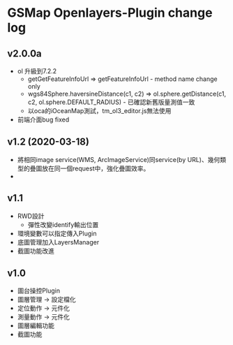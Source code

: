 ﻿# GSMap Openlayers-Plugin change log

## v2.0.0a
* ol 升級到7.2.2
    * getGetFeatureInfoUrl => getFeatureInfoUrl - method name change only
	* wgs84Sphere.haversineDistance(c1, c2) => ol.sphere.getDistance(c1, c2, ol.sphere.DEFAULT_RADIUS) - 已確認新舊版量測值一致
	* 以oca的iOceanMap測試，tm_ol3_editor.js無法使用
* 前端介面bug fixed

## v1.2 (2020-03-18)
* 將相同image service(WMS, ArcImageService)同service(by URL)、幾何類型的疊圖放在同一個request中，強化疊圖效率。
* 

## v1.1
* RWD設計
  * 彈性改變identify輸出位置
* 環境變數可以指定傳入Plugin
* 底圖管理加入LayersManager
* 截圖功能改進

## v1.0
* 圖台操控Plugin
* 圖層管理 -> 設定檔化
* 定位動作 -> 元件化
* 測量動作 -> 元件化
* 圖層編輯功能
* 截圖功能